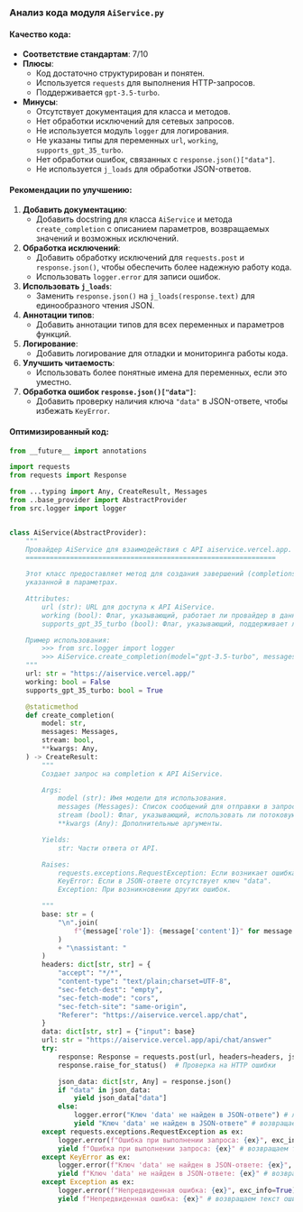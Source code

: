 ### **Анализ кода модуля `AiService.py`**

#### **Качество кода**:
- **Соответствие стандартам**: 7/10
- **Плюсы**:
  - Код достаточно структурирован и понятен.
  - Используется `requests` для выполнения HTTP-запросов.
  - Поддерживается `gpt-3.5-turbo`.
- **Минусы**:
  - Отсутствует документация для класса и методов.
  - Нет обработки исключений для сетевых запросов.
  - Не используется модуль `logger` для логирования.
  - Не указаны типы для переменных `url`, `working`, `supports_gpt_35_turbo`.
  - Нет обработки ошибок, связанных с `response.json()["data"]`.
  - Не используется `j_loads` для обработки JSON-ответов.

#### **Рекомендации по улучшению**:

1.  **Добавить документацию**:
    - Добавить docstring для класса `AiService` и метода `create_completion` с описанием параметров, возвращаемых значений и возможных исключений.
2.  **Обработка исключений**:
    - Добавить обработку исключений для `requests.post` и `response.json()`, чтобы обеспечить более надежную работу кода.
    - Использовать `logger.error` для записи ошибок.
3.  **Использовать `j_loads`**:
    - Заменить `response.json()` на `j_loads(response.text)` для единообразного чтения JSON.
4.  **Аннотации типов**:
    - Добавить аннотации типов для всех переменных и параметров функций.
5.  **Логирование**:
    - Добавить логирование для отладки и мониторинга работы кода.
6.  **Улучшить читаемость**:
    - Использовать более понятные имена для переменных, если это уместно.
7.  **Обработка ошибок `response.json()["data"]`**:
    - Добавить проверку наличия ключа `"data"` в JSON-ответе, чтобы избежать `KeyError`.

#### **Оптимизированный код**:

```python
from __future__ import annotations

import requests
from requests import Response

from ...typing import Any, CreateResult, Messages
from ..base_provider import AbstractProvider
from src.logger import logger


class AiService(AbstractProvider):
    """
    Провайдер AiService для взаимодействия с API aiservice.vercel.app.
    ==============================================================

    Этот класс предоставляет метод для создания завершений (completions) с использованием модели,
    указанной в параметрах.

    Attributes:
        url (str): URL для доступа к API AiService.
        working (bool): Флаг, указывающий, работает ли провайдер в данный момент.
        supports_gpt_35_turbo (bool): Флаг, указывающий, поддерживает ли провайдер модель gpt-3.5-turbo.

    Пример использования:
        >>> from src.logger import logger
        >>> AiService.create_completion(model="gpt-3.5-turbo", messages=[{"role": "user", "content": "Hello"}], stream=False)
    """
    url: str = "https://aiservice.vercel.app/"
    working: bool = False
    supports_gpt_35_turbo: bool = True

    @staticmethod
    def create_completion(
        model: str,
        messages: Messages,
        stream: bool,
        **kwargs: Any,
    ) -> CreateResult:
        """
        Создает запрос на completion к API AiService.

        Args:
            model (str): Имя модели для использования.
            messages (Messages): Список сообщений для отправки в запросе.
            stream (bool): Флаг, указывающий, использовать ли потоковую передачу.
            **kwargs (Any): Дополнительные аргументы.

        Yields:
            str: Части ответа от API.

        Raises:
            requests.exceptions.RequestException: Если возникает ошибка при выполнении HTTP-запроса.
            KeyError: Если в JSON-ответе отсутствует ключ "data".
            Exception: При возникновении других ошибок.

        """
        base: str = (
            "\n".join(
                f"{message['role']}: {message['content']}" for message in messages
            )
            + "\nassistant: "
        )
        headers: dict[str, str] = {
            "accept": "*/*",
            "content-type": "text/plain;charset=UTF-8",
            "sec-fetch-dest": "empty",
            "sec-fetch-mode": "cors",
            "sec-fetch-site": "same-origin",
            "Referer": "https://aiservice.vercel.app/chat",
        }
        data: dict[str, str] = {"input": base}
        url: str = "https://aiservice.vercel.app/api/chat/answer"
        try:
            response: Response = requests.post(url, headers=headers, json=data)
            response.raise_for_status()  # Проверка на HTTP ошибки

            json_data: dict[str, Any] = response.json()
            if "data" in json_data:
                yield json_data["data"]
            else:
                logger.error("Ключ 'data' не найден в JSON-ответе") # логируем, что ключ 'data' не найден
                yield "Ключ 'data' не найден в JSON-ответе" # возвращаем текст ошибки
        except requests.exceptions.RequestException as ex:
            logger.error(f"Ошибка при выполнении запроса: {ex}", exc_info=True) # Логируем ошибку запроса
            yield f"Ошибка при выполнении запроса: {ex}" # возвращаем текст ошибки
        except KeyError as ex:
            logger.error(f"Ключ 'data' не найден в JSON-ответе: {ex}", exc_info=True) # Логируем отсутствие ключа 'data'
            yield f"Ключ 'data' не найден в JSON-ответе: {ex}" # возвращаем текст ошибки
        except Exception as ex:
            logger.error(f"Непредвиденная ошибка: {ex}", exc_info=True) # Логируем любую другую ошибку
            yield f"Непредвиденная ошибка: {ex}" # возвращаем текст ошибки